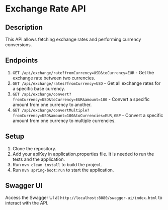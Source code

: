 
# Exchange Rate API

## Description
This API allows fetching exchange rates and performing currency conversions.

## Endpoints

1. `GET /api/exchange/rate?fromCurrency=USD&toCurrency=EUR` - Get the exchange rate between two currencies.
2. `GET /api/exchange/rates?fromCurrency=USD` - Get all exchange rates for a specific base currency.
3. `GET /api/exchange/convert?fromCurrency=USD&toCurrency=EUR&amount=100` - Convert a specific amount from one currency to another.
4. `GET /api/exchange/convertMultiple?fromCurrency=USD&amount=100&toCurrencies=EUR,GBP` - Convert a specific amount from one currency to multiple currencies.

## Setup

1. Clone the repository.
2. Add your apiKey in application.properties file. It is needed to run the tests and the application.
3. Run `mvn clean install` to build the project.
4. Run `mvn spring-boot:run` to start the application.

## Swagger UI
Access the Swagger UI at `http://localhost:8080/swagger-ui/index.html` to interact with the API.
